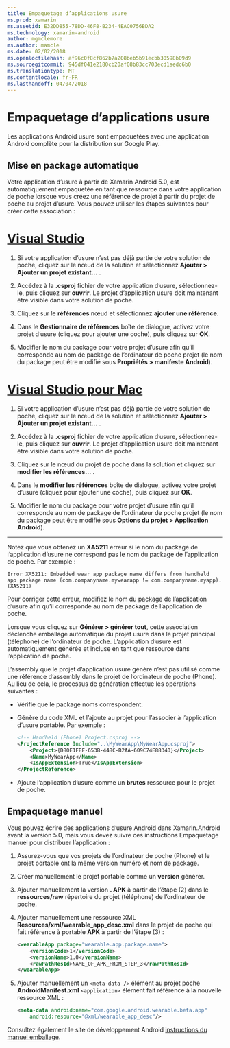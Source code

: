 ```yaml
---
title: Empaquetage d’applications usure
ms.prod: xamarin
ms.assetid: E32DD855-78DD-46F8-B234-4EAC0756BDA2
ms.technology: xamarin-android
author: mgmclemore
ms.author: mamcle
ms.date: 02/02/2018
ms.openlocfilehash: af96c0f8cf862b7a208beb5b91ecbb30598b09d9
ms.sourcegitcommit: 945df041e2180cb20af08b83cc703ecd1aedc6b0
ms.translationtype: MT
ms.contentlocale: fr-FR
ms.lasthandoff: 04/04/2018
---
```

# <a name="packaging-wear-apps"></a>Empaquetage d’applications usure

Les applications Android usure sont empaquetées avec une application Android complète pour la distribution sur Google Play. 

## <a name="automatic-packaging"></a>Mise en package automatique

Votre application d’usure à partir de Xamarin Android 5.0, est automatiquement empaquetée en tant que ressource dans votre application de poche lorsque vous créez une référence de projet à partir du projet de poche au projet d’usure. Vous pouvez utiliser les étapes suivantes pour créer cette association : 

# <a name="visual-studiotabvswin"></a>[Visual Studio](#tab/vswin)

1. Si votre application d’usure n’est pas déjà partie de votre solution de poche, cliquez sur le nœud de la solution et sélectionnez **Ajouter > Ajouter un projet existant...** .

2. Accédez à la **.csproj** fichier de votre application d’usure, sélectionnez-le, puis cliquez sur **ouvrir**. Le projet d’application usure doit maintenant être visible dans votre solution de poche.

3. Cliquez sur le **références** nœud et sélectionnez **ajouter une référence**.

4. Dans le **Gestionnaire de références** boîte de dialogue, activez votre projet d’usure (cliquez pour ajouter une coche), puis cliquez sur **OK**.

5. Modifier le nom du package pour votre projet d’usure afin qu’il corresponde au nom de package de l’ordinateur de poche projet (le nom du package peut être modifié sous **Propriétés > manifeste Android**).

# <a name="visual-studio-for-mactabvsmac"></a>[Visual Studio pour Mac](#tab/vsmac)

1. Si votre application d’usure n’est pas déjà partie de votre solution de poche, cliquez sur le nœud de la solution et sélectionnez **Ajouter > Ajouter un projet existant...** .

2. Accédez à la **.csproj** fichier de votre application d’usure, sélectionnez-le, puis cliquez sur **ouvrir**. Le projet d’application usure doit maintenant être visible dans votre solution de poche.

3. Cliquez sur le nœud du projet de poche dans la solution et cliquez sur **modifier les références...** .

4. Dans le **modifier les références** boîte de dialogue, activez votre projet d’usure (cliquez pour ajouter une coche), puis cliquez sur **OK**.

5. Modifier le nom du package pour votre projet d’usure afin qu’il corresponde au nom de package de l’ordinateur de poche projet (le nom du package peut être modifié sous **Options du projet > Application Android**).

-----


Notez que vous obtenez un **XA5211** erreur si le nom du package de l’application d’usure ne correspond pas le nom du package de l’application de poche. Par exemple :

```shell
Error XA5211: Embedded wear app package name differs from handheld 
app package name (com.companyname.mywearapp != com.companyname.myapp). (XA5211)
```

Pour corriger cette erreur, modifiez le nom du package de l’application d’usure afin qu’il corresponde au nom de package de l’application de poche.

Lorsque vous cliquez sur **Générer > générer tout**, cette association déclenche emballage automatique du projet usure dans le projet principal (téléphone) de l’ordinateur de poche. L’application d’usure est automatiquement générée et incluse en tant que ressource dans l’application de poche.

L’assembly que le projet d’application usure génère n’est pas utilisé comme une référence d’assembly dans le projet de l’ordinateur de poche (Phone). Au lieu de cela, le processus de génération effectue les opérations suivantes :

-   Vérifie que le package noms correspondent. 

-   Génère du code XML et l’ajoute au projet pour l’associer à l’application d’usure portable. Par exemple : 

    ```xml
    <!-- Handheld (Phone) Project.csproj -->
    <ProjectReference Include="..\MyWearApp\MyWearApp.csproj">
        <Project>{D80E1FEF-653B-448C-B2AA-609C74E88340}</Project>
        <Name>MyWearApp</Name>
        <IsAppExtension>True</IsAppExtension>
    </ProjectReference>
    ```

-   Ajoute l’application d’usure comme un **brutes** ressource pour le projet de poche. 


## <a name="manual-packaging"></a>Empaquetage manuel

Vous pouvez écrire des applications d’usure Android dans Xamarin.Android avant la version 5.0, mais vous devez suivre ces instructions Empaquetage manuel pour distribuer l’application : 

1. Assurez-vous que vos projets de l’ordinateur de poche (Phone) et le projet portable ont la même version numéro et nom de package.

2. Créer manuellement le projet portable comme un **version** générer.

3. Ajouter manuellement la version **. APK** à partir de l’étape (2) dans le **ressources/raw** répertoire du projet (téléphone) de l’ordinateur de poche.

4. Ajouter manuellement une ressource XML **Resources/xml/wearable_app_desc.xml** dans le projet de poche qui fait référence à portable **APK** à partir de l’étape (3) :

    ```xml
    <wearableApp package="wearable.app.package.name">
        <versionCode>1</versionCode>
        <versionName>1.0</versionName>
        <rawPathResId>NAME_OF_APK_FROM_STEP_3</rawPathResId>
    </wearableApp>
    ```

5. Ajouter manuellement un `<meta-data />` élément au projet poche **AndroidManifest.xml** `<application>` élément fait référence à la nouvelle ressource XML :

    ```xml
    <meta-data android:name="com.google.android.wearable.beta.app"
        android:resource="@xml/wearable_app_desc"/>
    ```

Consultez également le site de développement Android [instructions du manuel emballage](https://developer.android.com/training/wearables/apps/packaging.html#PackageManually).

